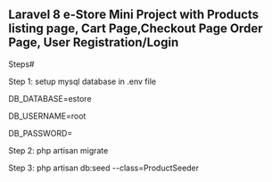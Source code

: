 ## Laravel 8 e-Store Mini Project with Products listing page, Cart Page,Checkout Page Order Page, User Registration/Login


Steps#

Step 1: setup mysql database in .env file

DB_DATABASE=estore

DB_USERNAME=root

DB_PASSWORD=


Step 2: php artisan migrate

Step 3: php artisan db:seed --class=ProductSeeder



